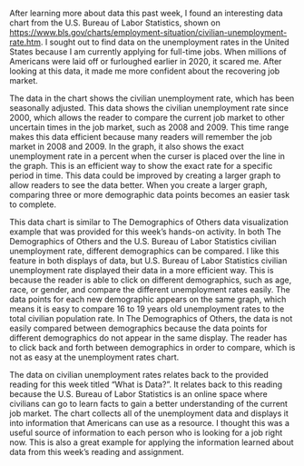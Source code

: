 After learning more about data this past week, I found an interesting data chart from the U.S. Bureau of Labor Statistics, shown on https://www.bls.gov/charts/employment-situation/civilian-unemployment-rate.htm. I sought out to find data on the unemployment rates in the United States because I am currently applying for full-time jobs. When millions of Americans were laid off or furloughed earlier in 2020, it scared me. After looking at this data, it made me more confident about the recovering job market.

The data in the chart shows the civilian unemployment rate, which has been seasonally adjusted. This data shows the civilian unemployment rate since 2000, which allows the reader to compare the current job market to other uncertain times in the job market, such as 2008 and 2009. This time range makes this data efficient because many readers will remember the job market in 2008 and 2009. In the graph, it also shows the exact unemployment rate in a percent when the curser is placed over the line in the graph. This is an efficient way to show the exact rate for a specific period in time. This data could be improved by creating a larger graph to allow readers to see the data better. When you create a larger graph, comparing three or more demographic data points becomes an easier task to complete.

This data chart is similar to The Demographics of Others data visualization example that was provided for this week’s hands-on activity. In both The Demographics of Others and the U.S. Bureau of Labor Statistics civilian unemployment rate, different demographics can be compared. I like this feature in both displays of data, but U.S. Bureau of Labor Statistics civilian unemployment rate displayed their data in a more efficient way. This is because the reader is able to click on different demographics, such as age, race, or gender, and compare the different unemployment rates easily. The data points for each new demographic appears on the same graph, which means it is easy to compare 16 to 19 years old unemployment rates to the total civilian population rate. In The Demographics of Others, the data is not easily compared between demographics because the data points for different demographics do not appear in the same display. The reader has to click back and forth between demographics in order to compare, which is not as easy at the unemployment rates chart.

The data on civilian unemployment rates relates back to the provided reading for this week titled “What is Data?”. It relates back to this reading because the U.S. Bureau of Labor Statistics is an online space where civilians can go to learn facts to gain a better understanding of the current job market. The chart collects all of the unemployment data and displays it into information that Americans can use as a resource. I thought this was a useful source of information to each person who is looking for a job right now. This is also a great example for applying the information learned about data from this week’s reading and assignment.
